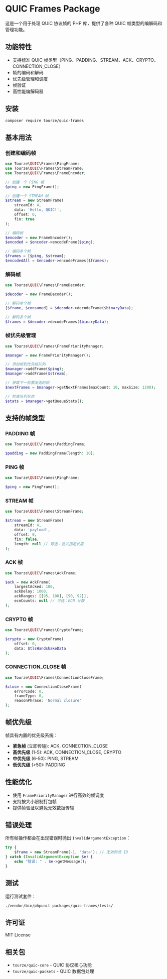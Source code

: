 # QUIC Frames Package

这是一个用于处理 QUIC 协议帧的 PHP 库，提供了各种 QUIC 帧类型的编解码和管理功能。

## 功能特性

- 支持标准 QUIC 帧类型（PING、PADDING、STREAM、ACK、CRYPTO、CONNECTION_CLOSE）
- 帧的编码和解码
- 优先级管理和调度
- 帧验证
- 高性能编解码器

## 安装

```bash
composer require tourze/quic-frames
```

## 基本用法

### 创建和编码帧

```php
use Tourze\QUIC\Frames\PingFrame;
use Tourze\QUIC\Frames\StreamFrame;
use Tourze\QUIC\Frames\FrameEncoder;

// 创建一个 PING 帧
$ping = new PingFrame();

// 创建一个 STREAM 帧
$stream = new StreamFrame(
    streamId: 4,
    data: 'Hello, QUIC!',
    offset: 0,
    fin: true
);

// 编码帧
$encoder = new FrameEncoder();
$encoded = $encoder->encodeFrame($ping);

// 编码多个帧
$frames = [$ping, $stream];
$encodedAll = $encoder->encodeFrames($frames);
```

### 解码帧

```php
use Tourze\QUIC\Frames\FrameDecoder;

$decoder = new FrameDecoder();

// 解码单个帧
[$frame, $consumed] = $decoder->decodeFrame($binaryData);

// 解码多个帧
$frames = $decoder->decodeFrames($binaryData);
```

### 帧优先级管理

```php
use Tourze\QUIC\Frames\FramePriorityManager;

$manager = new FramePriorityManager();

// 添加帧到优先级队列
$manager->addFrame($ping);
$manager->addFrame($stream);

// 获取下一批要发送的帧
$nextFrames = $manager->getNextFrames(maxCount: 10, maxSize: 1200);

// 检查队列状态
$stats = $manager->getQueueStats();
```

## 支持的帧类型

### PADDING 帧
```php
use Tourze\QUIC\Frames\PaddingFrame;

$padding = new PaddingFrame(length: 10);
```

### PING 帧
```php
use Tourze\QUIC\Frames\PingFrame;

$ping = new PingFrame();
```

### STREAM 帧
```php
use Tourze\QUIC\Frames\StreamFrame;

$stream = new StreamFrame(
    streamId: 4,
    data: 'payload',
    offset: 0,
    fin: false,
    length: null // 可选：显式指定长度
);
```

### ACK 帧
```php
use Tourze\QUIC\Frames\AckFrame;

$ack = new AckFrame(
    largestAcked: 100,
    ackDelay: 1000,
    ackRanges: [[95, 100], [90, 92]],
    ecnCounts: null // 可选：ECN 计数
);
```

### CRYPTO 帧
```php
use Tourze\QUIC\Frames\CryptoFrame;

$crypto = new CryptoFrame(
    offset: 0,
    data: $tlsHandshakeData
);
```

### CONNECTION_CLOSE 帧
```php
use Tourze\QUIC\Frames\ConnectionCloseFrame;

$close = new ConnectionCloseFrame(
    errorCode: 0,
    frameType: 0,
    reasonPhrase: 'Normal closure'
);
```

## 帧优先级

帧具有内置的优先级系统：

- **紧急帧** (立即传输): ACK, CONNECTION_CLOSE
- **高优先级** (1-5): ACK, CONNECTION_CLOSE, CRYPTO
- **中优先级** (6-50): PING, STREAM
- **低优先级** (>50): PADDING

## 性能优化

- 使用 `FramePriorityManager` 进行高效的帧调度
- 支持按大小限制打包帧
- 提供帧验证以避免无效数据传输

## 错误处理

所有帧操作都会在出现错误时抛出 `InvalidArgumentException`：

```php
try {
    $frame = new StreamFrame(-1, 'data'); // 无效的流 ID
} catch (InvalidArgumentException $e) {
    echo "错误: " . $e->getMessage();
}
```

## 测试

运行测试套件：

```bash
./vendor/bin/phpunit packages/quic-frames/tests/
```

## 许可证

MIT License

## 相关包

- `tourze/quic-core` - QUIC 协议核心功能
- `tourze/quic-packets` - QUIC 数据包处理
